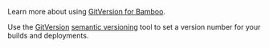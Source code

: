 Learn more about using [GitVersion for Bamboo](http://carolynvanslyck.com/projects/gitversion/).

Use the [GitVersion](http://particularlabs.github.io/GitVersion/) [semantic versioning](http://semver.org/) tool to set a version number for your builds and deployments.
